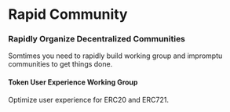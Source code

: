 # Rapid Community
### Rapidly Organize Decentralized Communities

Somtimes you need to rapidly build working group and impromptu communities to get things done.


#### Token User Experience Working Group
Optimize user experience for ERC20 and ERC721.
